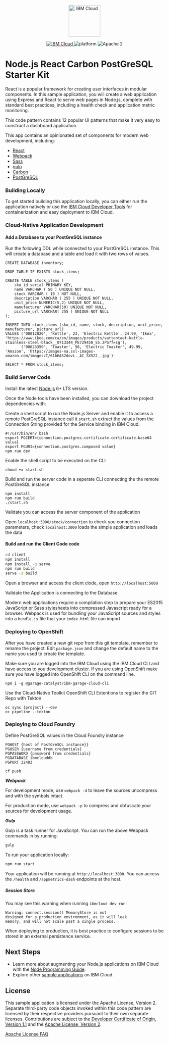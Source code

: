 <p align="center">
    <a href="http://kitura.io/">
        <img src="https://landscape.cncf.io/logos/ibm-member.svg" height="100" alt="IBM Cloud">
    </a>
</p>

<p align="center">
    <a href="https://cloud.ibm.com">
    <img src="https://img.shields.io/badge/IBM%20Cloud-powered-blue.svg" alt="IBM Cloud">
    </a>
    <img src="https://img.shields.io/badge/platform-node-lightgrey.svg?style=flat" alt="platform">
    <img src="https://img.shields.io/badge/license-Apache2-blue.svg?style=flat" alt="Apache 2">
</p>

# Node.js React Carbon PostGreSQL Starter Kit

React is a popular framework for creating user interfaces in modular components. In this sample application, you will create a web application using Express and React to serve web pages in Node.js, complete with standard best practices, including a health check and application metric monitoring.

This code pattern contains 12 popular UI patterns that make it very easy to construct a dashboard application.

This app contains an opinionated set of components for modern web development, including:

* [React](https://facebook.github.io/react/)
* [Webpack](https://webpack.github.io/)
* [Sass](http://sass-lang.com/) 
* [gulp](http://gulpjs.com/)
* [Carbon](https://www.carbondesignsystem.com/)
* [PostGreSQL](https://node-postgres.com/)

### Building Locally

To get started building this application locally, you can either run the application natively or use the [IBM Cloud Developer Tools](https://cloud.ibm.com/docs/cli?topic=cloud-cli-getting-started) for containerization and easy deployment to IBM Cloud.

### Cloud-Native Application Development

#### Add a Database to your PostGreSQL instance

Run the following DDL while connected to your PostGreSQL instance. This will create a database and a table 
and load it with two rows of values.

```
CREATE DATABASE inventory;

DROP TABLE IF EXISTS stock_items;

CREATE TABLE stock_items (
	sku_id serial PRIMARY KEY,
	name VARCHAR ( 50 ) UNIQUE NOT NULL,
	stock VARCHAR ( 10 ) NOT NULL,
	description VARCHAR ( 255 ) UNIQUE NOT NULL,
	unit_price NUMERIC(5,2) UNIQUE NOT NULL,
	manufacturer VARCHAR(50) UNIQUE NOT NULL,
	picture_url VARCHAR( 255 ) UNIQUE NOT NULL
);

INSERT INTO stock_items (sku_id, name, stock, description, unit_price, manufacturer, picture_url)
VALUES ('00012020', 'Kettle', 23, 'Electric Kettle', 24.99, 'Ikea', 'https://www.ikea.com/ca/en/images/products/vattentaet-kettle-stainless-steel-black__0713344_PE729450_S5.JPG?f=sg'),
       ('00023350', 'Toaster', 56, 'Electric Toaster', 49.99, 'Amazon', 'https://images-na.ssl-images-amazon.com/images/I/61bHAS2dovL._AC_SX522_.jpg')

SELECT * FROM stock_items;
``` 

### Build Server Code

Install the latest [Node.js](https://nodejs.org/en/download/) 6+ LTS version.

Once the Node tools have been installed, you can download the project dependencies with:


Create a shell script to run the Node.js Server and enable it to access
a remote PostGreSQL instance call it `start.sh` extract the values from the Connection String provided for the Service binding in IBM Cloud.  
```
#!/usr/bin/env bash
export PGCERT={connection.postgres.certificate.certificate.base64 value}
export PGURI={connection.postgres.composed value}
npm run dev
```
Enable the shell script to be executed on the CLI
```
chmod +x start.sh
```

Build and run the server code in a seperate CLI connecting the the remote PostGreSQL instance
```
npm install
npm run build
./start.sh
```
Validate you can access the server component of the application

Open `localhost:3000/stock/connection` to check you connection parameters, check  `localhost:3000` loads the 
simple application and loads the data

#### Build and run the Client Code code
```bash
cd client 
npm install
npm install -g serve
npm run build
serve -s build
```

Open a browser and access the client clode, open `http://localhost:5000`

Validate the Application is connecting to the Database

Modern web applications require a compilation step to prepare your ES2015 JavaScript or Sass stylesheets into compressed Javascript ready for a browser. Webpack is used for bundling your JavaScript sources and styles into a `bundle.js` file that your `index.html` file can import. 

### Deploying to OpenShift

After you have created a new git repo from this git template, remember to rename the project.
Edit `package.json` and change the default name to the name you used to create the template.

Make sure you are logged into the IBM Cloud using the IBM Cloud CLI and have access 
to you development cluster. If you are using OpenShift make sure you have logged into OpenShift CLI on the command line.

```$bash
npm i -g @garage-catalyst/ibm-garage-cloud-cli
```

Use the Cloud-Native Toolkit OpenShift CLI Extentions to register the GIT Repo with Tekton 

```$bash
oc sync {project} --dev
oc pipeline --tekton
```

### Deploying to Cloud Foundry

Define PostGreSQL values in the Cloud Foundry instance
```
PGHOST {host of PostGreSQL instance}}
PGUSER {username from credentials}
PGPASSWORD {password from credentials}
PGDATABASE ibmclouddb
PGPORT 32403
```

```
cf push
```

***Webpack***

For development mode, use `webpack -d` to leave the sources uncompress and with the symbols intact.

For production mode, use `webpack -p` to compress and obfuscate your sources for development usage.

***Gulp***

Gulp is a task runner for JavaScript. You can run the above Webpack commands in by running:
```bash
gulp
```

To run your application locally:
```bash
npm run start
```

Your application will be running at `http://localhost:3000`.  You can access the `/health` and `/appmetrics-dash` endpoints at the host.

##### Session Store

You may see this warning when running `ibmcloud dev run`:
```
Warning: connect.session() MemoryStore is not
designed for a production environment, as it will leak
memory, and will not scale past a single process.
```

When deploying to production, it is best practice to configure sessions to be stored in an external persistence service.

## Next Steps

* Learn more about augmenting your Node.js applications on IBM Cloud with the [Node Programming Guide](https://cloud.ibm.com/docs/node?topic=nodejs-getting-started).
* Explore other [sample applications](https://cloud.ibm.com/developer/appservice/starter-kits) on IBM Cloud.

## License

This sample application is licensed under the Apache License, Version 2. Separate third-party code objects invoked within this code pattern are licensed by their respective providers pursuant to their own separate licenses. Contributions are subject to the [Developer Certificate of Origin, Version 1.1](https://developercertificate.org/) and the [Apache License, Version 2](https://www.apache.org/licenses/LICENSE-2.0.txt).

[Apache License FAQ](https://www.apache.org/foundation/license-faq.html#WhatDoesItMEAN)



